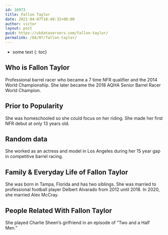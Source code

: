 ```yaml
---
id: 16973
title: Fallon Taylor
date: 2021-04-07T18:49:32+00:00
author: victor
layout: post
guid: https://ukdataservers.com/fallon-taylor/
permalink: /04/07/fallon-taylor/
---
```


* some text
{: toc}


## Who is Fallon Taylor



Professional barrel racer who became a 7 time NFR qualifier and the 2014 World Championship. She later became the 2018 AQHA Senior Barrel Racer World Champion.

                
                
                
## Prior to Popularity



She was homeschooled so she could focus on her riding. She made her first NFR debut at only 13 years old.

                
                
                
## Random data



She worked as an actress and model in Los Angeles during her 15 year gap in competitive barrel racing.

                
                
                
## Family & Everyday Life of Fallon Taylor



She was born in Tampa, Florida and has two siblings. She was married to professional football player Delbert Alvarado from 2012 until 2018. In 2020, she married Alex McCray. 

                
                
                
## People Related With Fallon Taylor



She played Charlie Sheen&#8217;s girlfriend in an episode of &#8220;Two and a Half Men.&#8221;

                
              
            
          
          
          
